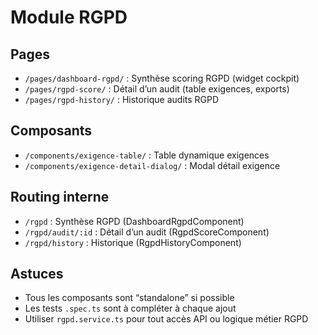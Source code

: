 
# Module RGPD

## Pages

- `/pages/dashboard-rgpd/` : Synthèse scoring RGPD (widget cockpit)
- `/pages/rgpd-score/` : Détail d’un audit (table exigences, exports)
- `/pages/rgpd-history/` : Historique audits RGPD

## Composants

- `/components/exigence-table/` : Table dynamique exigences
- `/components/exigence-detail-dialog/` : Modal détail exigence

## Routing interne

- `/rgpd` : Synthèse RGPD (DashboardRgpdComponent)
- `/rgpd/audit/:id` : Détail d’un audit (RgpdScoreComponent)
- `/rgpd/history` : Historique (RgpdHistoryComponent)

## Astuces

- Tous les composants sont “standalone” si possible
- Les tests `.spec.ts` sont à compléter à chaque ajout
- Utiliser `rgpd.service.ts` pour tout accès API ou logique métier RGPD
